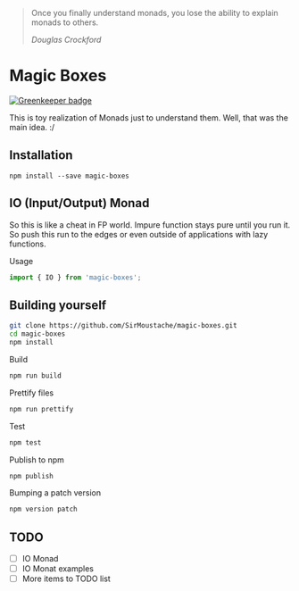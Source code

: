 > Once you finally understand monads, you lose the ability to explain monads to others.
>
> _Douglas Crockford_

# Magic Boxes

[![Greenkeeper badge](https://badges.greenkeeper.io/SirMoustache/magic-boxes.svg)](https://greenkeeper.io/)

This is toy realization of Monads just to understand them. Well, that was the main idea.  :/

## Installation

`npm install --save magic-boxes`

## IO (Input/Output) Monad

So this is like a cheat in FP world. Impure function stays pure until you run it. So push this run to the edges or even outside of applications with lazy functions.

Usage 

```javaScript
import { IO } from 'magic-boxes';
```

## Building yourself

```bash
git clone https://github.com/SirMoustache/magic-boxes.git
cd magic-boxes
npm install
```

Build
```bash
npm run build
```

Prettify files
```bash
npm run prettify
```

Test
```bash
npm test
```

Publish to npm
```bash
npm publish
```

Bumping a patch version
```bash
npm version patch
```
## TODO
- [ ] IO Monad
- [ ] IO Monat examples
- [ ] More items to TODO list